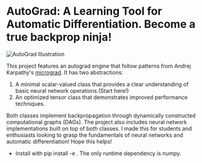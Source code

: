 # AutoGrad: A Learning Tool for Automatic Differentiation. Become a true backprop ninja!

![AutoGrad Illustration](./images/autograd.gif)


This project features an autograd engine that follow patterns from Andrej Karpathy's [micrograd](https://github.com/karpathy/micrograd). It has two abstractions:

1. A minimal scalar-valued class that provides a clear understanding of basic neural network operations.(Start here!)
2. An optimized tensor class that demonstrates improved performance techniques.

Both classes implement backpropagation through dynamically constructed computational graphs (DAGs). The project also includes neural network implementations built on top of both classes. I made this for students and enthusiasts looking to grasp the fundamentals of neural networks and automatic differentiation! Hope this helps!
- Install with pip install -e . The only runtime dependency is numpy.
